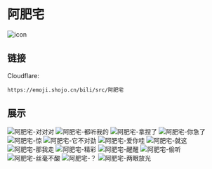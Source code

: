 # 阿肥宅
![icon](https://emoji.shojo.cn/bili/src/阿肥宅/icon.png)
## 链接
Cloudflare:
```
https://emoji.shojo.cn/bili/src/阿肥宅
```
## 展示
![阿肥宅-对对对](https://emoji.shojo.cn/bili/src/阿肥宅/阿肥宅-对对对.png)
![阿肥宅-都听我的](https://emoji.shojo.cn/bili/src/阿肥宅/阿肥宅-都听我的.png)
![阿肥宅-拿捏了](https://emoji.shojo.cn/bili/src/阿肥宅/阿肥宅-拿捏了.png)
![阿肥宅-你急了](https://emoji.shojo.cn/bili/src/阿肥宅/阿肥宅-你急了.png)
![阿肥宅-惊](https://emoji.shojo.cn/bili/src/阿肥宅/阿肥宅-惊.png)
![阿肥宅-它不对劲](https://emoji.shojo.cn/bili/src/阿肥宅/阿肥宅-它不对劲.png)
![阿肥宅-爱你哇](https://emoji.shojo.cn/bili/src/阿肥宅/阿肥宅-爱你哇.png)
![阿肥宅-就这](https://emoji.shojo.cn/bili/src/阿肥宅/阿肥宅-就这.png)
![阿肥宅-那我走](https://emoji.shojo.cn/bili/src/阿肥宅/阿肥宅-那我走.png)
![阿肥宅-精彩](https://emoji.shojo.cn/bili/src/阿肥宅/阿肥宅-精彩.png)
![阿肥宅-醒醒](https://emoji.shojo.cn/bili/src/阿肥宅/阿肥宅-醒醒.png)
![阿肥宅-偷听](https://emoji.shojo.cn/bili/src/阿肥宅/阿肥宅-偷听.png)
![阿肥宅-丝毫不酸](https://emoji.shojo.cn/bili/src/阿肥宅/阿肥宅-丝毫不酸.png)
![阿肥宅-？](https://emoji.shojo.cn/bili/src/阿肥宅/阿肥宅-？.png)
![阿肥宅-两眼放光](https://emoji.shojo.cn/bili/src/阿肥宅/阿肥宅-两眼放光.png)
